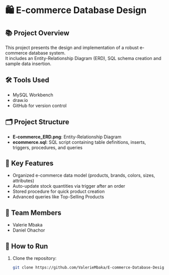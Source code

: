 # 🛍️ E-commerce Database Design 

## 📚 Project Overview
This project presents the design and implementation of a robust e-commerce database system.  
It includes an Entity-Relationship Diagram (ERD), SQL schema creation and sample data insertion.

## 🛠️ Tools Used
- MySQL Workbench
- draw.io
- GitHub for version control

## 🗂️ Project Structure
- **E-commerce_ERD.png**: Entity-Relationship Diagram
- **ecommerce.sql**: SQL script containing table definitions, inserts, triggers, procedures, and queries

## 🧱 Key Features
- Organized e-commerce data model (products, brands, colors, sizes, attributes)
- Auto-update stock quantities via trigger after an order
- Stored procedure for quick product creation
- Advanced queries like Top-Selling Products

## 👥 Team Members
- Valerie Mbaka
- Daniel Ohachor

## 🚀 How to Run
1. Clone the repository:
   ```bash
   git clone https://github.com/ValerieMbaka/E-commerce-Database-Design.git

